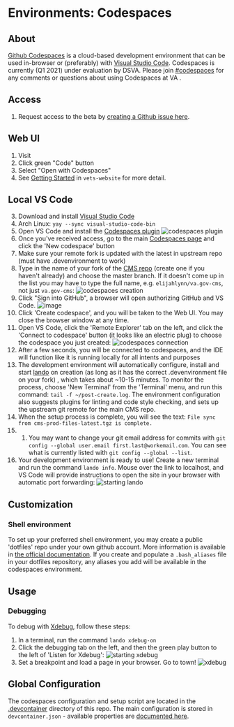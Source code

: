# Environments: Codespaces

## About

[Github Codespaces](https://github.com/features/codespaces) is a cloud-based development environment that can be used in-browser or (preferably) with [Visual Studio Code](https://code.visualstudio.com). Codespaces is currently (Q1 2021) under evaluation by DSVA. Please join [#codespaces](https://dsva.slack.com/archives/C01AN96U39V) for any comments or questions about using Codespaces at VA .

## Access

1. Request access to the beta by [creating a Github issue here](https://github.com/department-of-veterans-affairs/github-user-requests/issues/new?assignees=&labels=general+issue%2C+user-created&template=general-help-request.md&title=Add%20user%20to%20Codespaces).

## Web UI

1. Visit 
2. Click green "Code" button
3. Select "Open with Codespaces"
4. See [Getting Started](https://github.com/department-of-veterans-affairs/vets-website/blob/master/docs/GithubCodespaces.md#getting-started) in `vets-website` for more detail.

## Local VS Code
3. Download and install [Visual Studio Code](https://code.visualstudio.com/download)
  1. Arch Linux: `yay --sync visual-studio-code-bin`
4. Open VS Code and install the [Codespaces plugin](https://marketplace.visualstudio.com/items?itemName=ms-vsonline.vsonline)
  ![codespaces plugin](https://user-images.githubusercontent.com/101649/111006584-4d24ad80-834a-11eb-84d8-b0f574880e49.png)
1. Once you've received access, go to the main [Codespaces page](https://github.com/codespaces) and click the 'New codespace' button
1. Make sure your remote fork is updated with the latest in upstream repo (must have .devenvironment to work)
1. Type in the name of your fork of the [CMS repo](https://github.com/department-of-veterans-affairs/va.gov-cms) (create one if you haven't already) and choose the master branch. If it doesn't come up in the list you may have to type the full name, e.g. `elijahlynn/va.gov-cms`, not just `va.gov-cms`:
  ![codespaces creation](https://user-images.githubusercontent.com/101649/111007305-beb12b80-834b-11eb-8c80-138586ca4720.png)
1. Click "Sign into GitHub", a browser will open authorizing GitHub and VS Code.
   ![image](https://user-images.githubusercontent.com/1504756/111011691-0d13f980-834f-11eb-8595-cff579659869.png)
1. Click 'Create codespace', and you will be taken to the Web UI. You may close the browser window at any time.
1. Open VS Code, click the 'Remote Explorer' tab on the left, and click the 'Connect to codespace' button (it looks like an electric plug) to choose the codespace you just created:
   ![codespaces connection](https://user-images.githubusercontent.com/101649/111007602-75151080-834c-11eb-8c5d-9ef73ef03b30.png)
1. After a few seconds, you will be connected to codespaces, and the IDE will function like it is running locally for all intents and purposes
1. The development environment will automatically configure, install and start [lando](lando.md) on creation (as long as it has the correct .devenvironment file on your fork) , which takes about ~10-15 minutes. To monitor the process, choose 'New Terminal' from the 'Terminal' menu, and run this command: `tail -f ~/post-create.log`. The environment configuration also suggests plugins for linting and code style checking, and sets up the upstream git remote for the main CMS repo.
1. When the setup process is complete, you will see the text: `File sync from cms-prod-files-latest.tgz is complete.`
1. 1. You may want to change your git email address for commits with `git config --global user.email first.last@workemail.com`. You can see what is currently listed with `git config --global --list`. 
1. Your development environment is ready to use! Create a new terminal and run the command `lando info`. Mouse over the link to localhost, and VS Code will provide instructions to open the site in your browser with automatic port forwarding:
  ![starting lando](https://user-images.githubusercontent.com/101649/111008775-156c3480-834f-11eb-878d-10a665a777d4.png)

## Customization

### Shell environment

To set up your preferred shell environment, you may create a public 'dotfiles' repo under your own github account. More information is available in [the official documentation](https://docs.github.com/en/github/developing-online-with-codespaces/personalizing-codespaces-for-your-account). If you create and populate a `.bash_aliases` file in your dotfiles repository, any aliases you add will be available in the codespaces environment.

## Usage

### Debugging

To debug with [Xdebug](https://xdebug.org), follow these steps:

1. In a terminal, run the command `lando xdebug-on`
2. Click the debugging tab on the left, and then the green play button to the left of 'Listen for Xdebug':
  ![starting xdebug](https://user-images.githubusercontent.com/101649/111009307-8102d180-8350-11eb-8a59-70d7270d0ea6.png)
3. Set a breakpoint and load a page in your browser. Go to town!
  ![xdebug](https://user-images.githubusercontent.com/101649/111009487-fbcbec80-8350-11eb-8057-afc1c86f05e4.jpg)

## Global Configuration

The codespaces configuration and setup script are located in the [.devcontainer](../.devcontainer) directory of this repo. The main configuration is stored in `devcontainer.json` - available properties are [documented here](https://code.visualstudio.com/docs/remote/devcontainerjson-reference).

